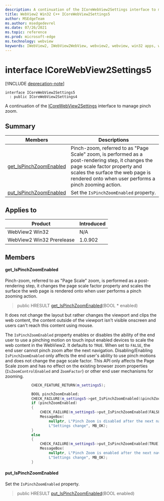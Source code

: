 ```yaml
---
description: A continuation of the ICoreWebView2Settings interface to manage pinch zoom.
title: WebView2 Win32 C++ ICoreWebView2Settings5
author: MSEdgeTeam
ms.author: msedgedevrel
ms.date: 07/26/2021
ms.topic: reference
ms.prod: microsoft-edge
ms.technology: webview
keywords: IWebView2, IWebView2WebView, webview2, webview, win32 apps, win32, edge, ICoreWebView2, ICoreWebView2Controller, browser control, edge html, ICoreWebView2Settings5
---
```


# interface ICoreWebView2Settings5

[!INCLUDE [deprecation-note](../includes/deprecation-note.md)]

```
interface ICoreWebView2Settings5
  : public ICoreWebView2Settings4
```

A continuation of the [ICoreWebView2Settings](icorewebview2settings.md) interface to manage pinch zoom.

## Summary

 Members                        | Descriptions
--------------------------------|---------------------------------------------
[get_IsPinchZoomEnabled](#get_ispinchzoomenabled) | Pinch-zoom, referred to as "Page Scale" zoom, is performed as a post-rendering step, it changes the page scale factor property and scales the surface the web page is rendered onto when user performs a pinch zooming action.
[put_IsPinchZoomEnabled](#put_ispinchzoomenabled) | Set the `IsPinchZoomEnabled` property.

## Applies to

Product                         | Introduced
--------------------------------|---------------------------------------------
WebView2 Win32            |    N/A
WebView2 Win32 Prerelease |    1.0.902

## Members

#### get_IsPinchZoomEnabled

Pinch-zoom, referred to as "Page Scale" zoom, is performed as a post-rendering step, it changes the page scale factor property and scales the surface the web page is rendered onto when user performs a pinch zooming action.

> public HRESULT [get_IsPinchZoomEnabled](#get_ispinchzoomenabled)(BOOL * enabled)

It does not change the layout but rather changes the viewport and clips the web content, the content outside of the viewport isn't visible onscreen and users can't reach this content using mouse.

The `IsPinchZoomEnabled` property enables or disables the ability of the end user to use a pinching motion on touch input enabled devices to scale the web content in the WebView2. It defaults to `TRUE`. When set to `FALSE`, the end user cannot pinch zoom after the next navigation. Disabling/Enabling `IsPinchZoomEnabled` only affects the end user's ability to use pinch motions and does not change the page scale factor. This API only affects the Page Scale zoom and has no effect on the existing browser zoom properties (`IsZoomControlEnabled` and `ZoomFactor`) or other end user mechanisms for zooming.

```cpp
            CHECK_FEATURE_RETURN(m_settings5);

            BOOL pinchZoomEnabled;
            CHECK_FAILURE(m_settings5->get_IsPinchZoomEnabled(&pinchZoomEnabled));
            if (pinchZoomEnabled)
            {
                CHECK_FAILURE(m_settings5->put_IsPinchZoomEnabled(FALSE));
                MessageBox(
                    nullptr, L"Pinch Zoom is disabled after the next navigation.",
                    L"Settings change", MB_OK);
            }
            else
            {
                CHECK_FAILURE(m_settings5->put_IsPinchZoomEnabled(TRUE));
                MessageBox(
                    nullptr, L"Pinch Zoom is enabled after the next navigation.",
                    L"Settings change", MB_OK);
            }
```

#### put_IsPinchZoomEnabled

Set the `IsPinchZoomEnabled` property.

> public HRESULT [put_IsPinchZoomEnabled](#put_ispinchzoomenabled)(BOOL enabled)

